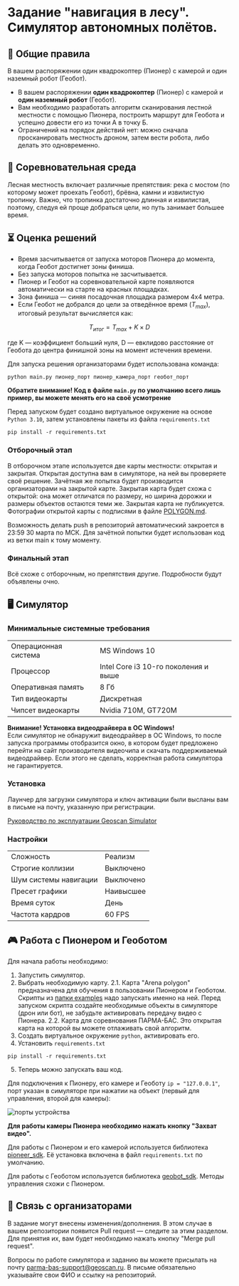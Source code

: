 


# Задание "навигация в лесу". Симулятор автономных полётов.
## 📌 Общие правила
В вашем распоряжении один квадрокоптер (Пионер) с камерой и один наземный робот (Геобот).
* В вашем распоряжении **один квадрокоптер** (Пионер) с камерой и **один наземный робот** (Геобот).
* Вам необходимо разработать алгоритм сканирования лестной местности с помощью Пионера, построить маршрут для Геобота и успешно довести его из точки А в точку Б.
* Ограничений на порядок действий нет: можно сначала просканировать местность дроном, затем вести робота, либо делать это одновременно.

## 🚀 Соревновательная среда
Лесная местность включает различные препятствия: река с мостом (по которому может проехать Геобот), брёвна, камни и извилистую тропинку. Важно, что тропинка достаточно длинная и извилистая, поэтому, следуя ей проще добраться цели, но путь занимает большее время.

## ⏳ Оценка решений
* Время засчитывается от запуска моторов Пионера до момента, когда Геобот достигнет зоны финиша.
* Без запуска моторов попытка не засчитывается.
* Пионер и Геобот на соревновательной карте появляются автоматически на старте на красных площадках.
* Зона финиша — синяя посадочная площадка размером 4x4 метра.
* Если Геобот не добрался до цели за отведённое время ($T_{max}$), итоговый результат вычисляется как:

$$T_{итог} = T_{max}+K \times D$$

где K — коэффициент больший нуля, D — евклидово расстояние от Геобота до центра финишной зоны на момент истечения времени.


Для запуска решения организаторами будет использована команда:
```
python main.py пионер_порт пионер_камера_порт геобот_порт 
```

**Обратите внимание! Код в файле `main.py` по умолчанию всего лишь пример, вы можете менять его на своё усмотрение**

Перед запуском будет создано виртуальное окружение на основе `Python 3.10`, затем установлены пакеты из файла `requirements.txt`
```
pip install -r requirements.txt
```


### Отборочный этап
В отборочном этапе используется две карты местности: открытая и закрытая. Открытая доступна вам в симуляторе, на ней вы проверяете своё решение. Зачётная же попытка будет производится организаторами на закрытой карте. Закрытая карта будет схожа с открытой: она может отличатся по размеру, но ширина дорожки и размеры объектов остаются теми же. Закрытая карта не публикуется. Фотографии открытой карты с подписями в файле [POLYGON.md](POLYGON.md).

Возможность делать push в репозиторий автоматический закроется в 23:59 30 марта по МСК. Для зачётной попытки будет использован код из ветки main к тому моменту.

### Финальный этап
Всё схоже с отборочным, но препятствия другие. Подробности будут объявлены очно.

## 🖥 Симулятор
### Минимальные системные требования

|                      |                                      |
|----------------------|--------------------------------------|
| Операционная система | MS Windows 10                        |
| Процессор            | Intel Core i3 10-го поколения и выше |
| Оперативная память   | 8 Гб                                 |
| Тип видеокарты       | Дискретная                           |
| Чипсет видеокарты    | Nvidia 710M, GT720M                  |

**Внимание! Установка видеодрайвера в ОС Windows!**  
Если симулятор не обнаружит видеодрайвер в ОС Windows, то после запуска программы отобразится окно, в котором будет предложено перейти на сайт производителя видеочипа и скачать поддерживаемый видеодрайвер. Если этого не сделать, корректная работа симулятора не гарантируется.

### Установка
Лаунчер для загрузки симулятора и ключ активации были высланы вам в письме на почту, указанную при регистрации.

[Руководство по эксплуатации Geoscan Simulator](https://download.geoscan.ru/site-files/simulator/geoscan_simulator_manual.pdf)

### Настройки
|                      |                                      |
|----------------------|--------------------------------------|
| Сложность            | Реализм                              |
| Строгие коллизии     | Выключено                            |
| Шум системы навигации| Выключено                            |
| Пресет графики       | Наивысшее                            |
| Время суток          | День                                 |
| Частота кардров      | 60 FPS                               |


## 🎮 Работа с Пионером и Геоботом

Для начала работы необходимо:
1. Запустить симулятор.
2. Выбрать необходимую карту.
2.1. Карта "Arena polygon" предназначена для обучения в пользовании Пионером и Геоботом. Скрипты из [папки examples](examples/) надо запускать именно на ней. Перед запуском скрипта создайте необходимые объекты в симуляторе (дрон или бот), не забудьте активировать передачу видео с Пионера. 
2.2. Карта для соревнования ПАРМА-БАС. Это открытая карта на которой вы можете отлаживать свой алгоритм. 
3. Создать виртуальное окружение `python`, активировать его.
4. Установить `requirements.txt`

```
pip install -r requirements.txt
```
5. Теперь можно запускать ваш код.

Для подключения к Пионеру, его камере и Геоботу `ip = "127.0.0.1"`, порт указан в симуляторе при нажатии на объект (первый для управления, второй для камеры):

![порты устройства](img/pioneer.png)

**Для работы камеры Пионера необходимо нажать кнопку "Захват видео".**

Для работы с Пионером и его камерой используется библиотека [pioneer_sdk](https://docs.geoscan.ru/pioneer/programming/python/pioneer-sdk-methods.html "Документация pioneer_sdk"). Её установка включена в файл `requirements.txt` по умолчанию.

Для работы с Геоботом используется библиотека [geobot_sdk](https://github.com/GeoScan-competition/geobot_sdk). Методы управления схожи с Пионером.

## 📢 Связь с организаторами
В задание могут внесены изменения/дополнения. В этом случае в вашем репозитории появится Pull request — следите за этим разделом. Для принятия их, вам будет необходимо нажать кнопку "Merge pull request".

Вопросы по работе симулятора и заданию вы можете присылать на почту parma-bas-support@geoscan.ru. В письме обязательно указывайте свои ФИО и ссылку на репозиторий.

